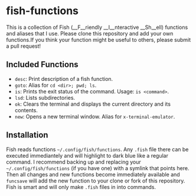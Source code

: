 # fish-functions
This is a collection of Fish (__F__riendly __I__nteractive __Sh__ell) functions
and aliases that I use. Please clone this repository and add your own functions.If you think your function might be useful to others, please submit a pull request!

## Included Functions
- `desc`: Print description of a fish function.
- `goto`: Alias for `cd <dir>; pwd; ls`.
- `is`: Prints the exit status of the command. Usage: `is <command>`.
- `lsd`: Lists subdirectories.
- `ok`: Clears the terminal and displays the current directory and its contents.
- `new`: Opens a new terminal window. Alias for `x-terminal-emulator`.

## Installation
Fish reads functions `~/.config/fish/functions`. Any `.fish` file there can be
executed immediantely and will highlight to dark blue like a regular command.
I recommend backing up and replacing your `~/.config/fish/functions` (if you
have one) with a symlink that points here. Then all changes and new functions 
become immediately available and `funcsave` will add the new function to your
clone or fork of this repository. Fish is smart and will only make `.fish`
files in into commands.
